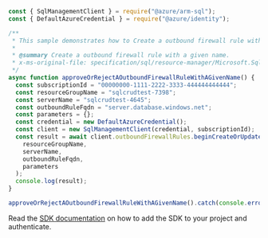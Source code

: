 ```javascript
const { SqlManagementClient } = require("@azure/arm-sql");
const { DefaultAzureCredential } = require("@azure/identity");

/**
 * This sample demonstrates how to Create a outbound firewall rule with a given name.
 *
 * @summary Create a outbound firewall rule with a given name.
 * x-ms-original-file: specification/sql/resource-manager/Microsoft.Sql/preview/2021-02-01-preview/examples/OutboundFirewallRuleCreate.json
 */
async function approveOrRejectAOutboundFirewallRuleWithAGivenName() {
  const subscriptionId = "00000000-1111-2222-3333-444444444444";
  const resourceGroupName = "sqlcrudtest-7398";
  const serverName = "sqlcrudtest-4645";
  const outboundRuleFqdn = "server.database.windows.net";
  const parameters = {};
  const credential = new DefaultAzureCredential();
  const client = new SqlManagementClient(credential, subscriptionId);
  const result = await client.outboundFirewallRules.beginCreateOrUpdateAndWait(
    resourceGroupName,
    serverName,
    outboundRuleFqdn,
    parameters
  );
  console.log(result);
}

approveOrRejectAOutboundFirewallRuleWithAGivenName().catch(console.error);
```

Read the [SDK documentation](https://github.com/Azure/azure-sdk-for-js/blob/%40azure%2Farm-sql_9.0.1/sdk/sql/arm-sql/README.md) on how to add the SDK to your project and authenticate.
